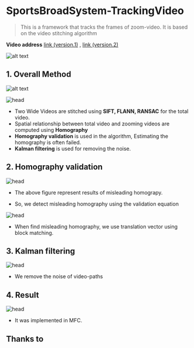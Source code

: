 # SportsBroadSystem-TrackingVideo
> This is a framework that tracks the frames of zoom-video. It is based on the video stitching algorithm

**Video address** [link (version.1)](https://youtu.be/ZPp42GuiP0E) , [link (version.2)](https://youtu.be/ORXgAsRkWGU) 



![alt text](https://github.com/wjy5446/SportsBroadSystem-TrackingVideo/blob/master/image/abstract.png)



## 1. Overall Method

![alt text](https://github.com/wjy5446/SportsBroadSystem-TrackingVideo/blob/master/image/play.png)

![head](https://github.com/wjy5446/SportsBroadSystem-TrackingVideo/blob/master/image/flow-chart.png)

- Two Wide Videos are stitched using **SIFT, FLANN, RANSAC** for the total video.
- Spatial relationship between total video and zooming videos are computed using **Homography**
- **Homography validation** is used in the algorithm, Estimating the homography is often failed.
- **Kalman filtering** is used for removing the noise.




## 2. Homography validation

![head](https://github.com/wjy5446/SportsBroadSystem-TrackingVideo/blob/master/image/mis_homography.png)

- The above figure represent results of misleading homograpy.

- So, we detect misleading homography using the validation equation


![head](https://github.com/wjy5446/SportsBroadSystem-TrackingVideo/blob/master/image/template_matching.png)

- When find misleading homography, we use translation vector using block matching.





## 3. Kalman filtering

![head](https://github.com/wjy5446/SportsBroadSystem-TrackingVideo/blob/master/image/kalman.png)

- We remove the noise of video-paths 





## 4. Result

![head](https://github.com/wjy5446/SportsBroadSystem-TrackingVideo/blob/master/image/MFC.png)

- It was implemented in MFC.





## Thanks to



